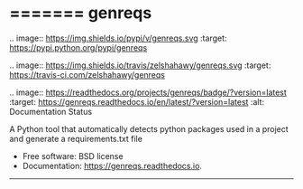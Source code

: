 =======
genreqs
=======


.. image:: https://img.shields.io/pypi/v/genreqs.svg
        :target: https://pypi.python.org/pypi/genreqs

.. image:: https://img.shields.io/travis/zelshahawy/genreqs.svg
        :target: https://travis-ci.com/zelshahawy/genreqs

.. image:: https://readthedocs.org/projects/genreqs/badge/?version=latest
        :target: https://genreqs.readthedocs.io/en/latest/?version=latest
        :alt: Documentation Status




A Python tool that automatically detects python packages used in a project and generate a requirements.txt file


* Free software: BSD license
* Documentation: https://genreqs.readthedocs.io.

-------
